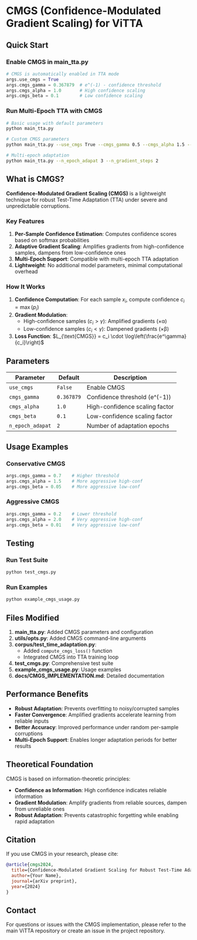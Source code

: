 # CMGS (Confidence-Modulated Gradient Scaling) for ViTTA

## Quick Start

### Enable CMGS in main_tta.py

```python
# CMGS is automatically enabled in TTA mode
args.use_cmgs = True
args.cmgs_gamma = 0.367879  # e^(-1) - confidence threshold
args.cmgs_alpha = 1.0       # High confidence scaling
args.cmgs_beta = 0.1        # Low confidence scaling
```

### Run Multi-Epoch TTA with CMGS

```bash
# Basic usage with default parameters
python main_tta.py

# Custom CMGS parameters
python main_tta.py --use_cmgs True --cmgs_gamma 0.5 --cmgs_alpha 1.5 --cmgs_beta 0.05

# Multi-epoch adaptation
python main_tta.py --n_epoch_adapat 3 --n_gradient_steps 2
```

## What is CMGS?

**Confidence-Modulated Gradient Scaling (CMGS)** is a lightweight technique for robust Test-Time Adaptation (TTA) under severe and unpredictable corruptions.

### Key Features

1. **Per-Sample Confidence Estimation**: Computes confidence scores based on softmax probabilities
2. **Adaptive Gradient Scaling**: Amplifies gradients from high-confidence samples, dampens from low-confidence ones
3. **Multi-Epoch Support**: Compatible with multi-epoch TTA adaptation
4. **Lightweight**: No additional model parameters, minimal computational overhead

### How It Works

1. **Confidence Computation**: For each sample $x_i$, compute confidence $c_i = \max(p_i)$
2. **Gradient Modulation**: 
   - High-confidence samples ($c_i > \gamma$): Amplified gradients (×α)
   - Low-confidence samples ($c_i < \gamma$): Dampened gradients (×β)
3. **Loss Function**: $L_{\text{CMGS}} = c_i \cdot \log\left(\frac{e^\gamma}{c_i}\right)$

## Parameters

| Parameter | Default | Description |
|-----------|---------|-------------|
| `use_cmgs` | `False` | Enable CMGS |
| `cmgs_gamma` | `0.367879` | Confidence threshold (e^(-1)) |
| `cmgs_alpha` | `1.0` | High-confidence scaling factor |
| `cmgs_beta` | `0.1` | Low-confidence scaling factor |
| `n_epoch_adapat` | `2` | Number of adaptation epochs |

## Usage Examples

### Conservative CMGS
```python
args.cmgs_gamma = 0.7    # Higher threshold
args.cmgs_alpha = 1.5    # More aggressive high-conf
args.cmgs_beta = 0.05    # More aggressive low-conf
```

### Aggressive CMGS
```python
args.cmgs_gamma = 0.2    # Lower threshold
args.cmgs_alpha = 2.0    # Very aggressive high-conf
args.cmgs_beta = 0.01    # Very aggressive low-conf
```

## Testing

### Run Test Suite
```bash
python test_cmgs.py
```

### Run Examples
```bash
python example_cmgs_usage.py
```

## Files Modified

1. **main_tta.py**: Added CMGS parameters and configuration
2. **utils/opts.py**: Added CMGS command-line arguments
3. **corpus/test_time_adaptation.py**: 
   - Added `compute_cmgs_loss()` function
   - Integrated CMGS into TTA training loop
4. **test_cmgs.py**: Comprehensive test suite
5. **example_cmgs_usage.py**: Usage examples
6. **docs/CMGS_IMPLEMENTATION.md**: Detailed documentation

## Performance Benefits

- **Robust Adaptation**: Prevents overfitting to noisy/corrupted samples
- **Faster Convergence**: Amplified gradients accelerate learning from reliable inputs
- **Better Accuracy**: Improved performance under random per-sample corruptions
- **Multi-Epoch Support**: Enables longer adaptation periods for better results

## Theoretical Foundation

CMGS is based on information-theoretic principles:
- **Confidence as Information**: High confidence indicates reliable information
- **Gradient Modulation**: Amplify gradients from reliable sources, dampen from unreliable ones
- **Robust Adaptation**: Prevents catastrophic forgetting while enabling rapid adaptation

## Citation

If you use CMGS in your research, please cite:

```bibtex
@article{cmgs2024,
  title={Confidence-Modulated Gradient Scaling for Robust Test-Time Adaptation},
  author={Your Name},
  journal={arXiv preprint},
  year={2024}
}
```

## Contact

For questions or issues with the CMGS implementation, please refer to the main ViTTA repository or create an issue in the project repository. 